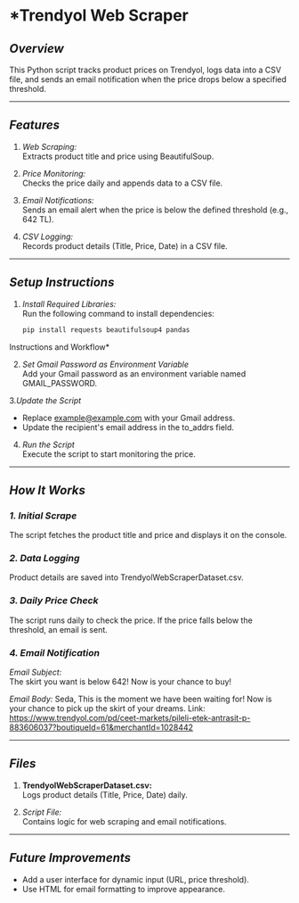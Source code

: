 # *Trendyol Web Scraper

## *Overview*  
This Python script tracks product prices on Trendyol, logs data into a CSV file, and sends an email notification when the price drops below a specified threshold.

---

## *Features*
1. *Web Scraping:*  
   Extracts product title and price using BeautifulSoup.

2. *Price Monitoring:*  
   Checks the price daily and appends data to a CSV file.

3. *Email Notifications:*  
   Sends an email alert when the price is below the defined threshold (e.g., 642 TL).

4. *CSV Logging:*  
   Records product details (Title, Price, Date) in a CSV file.

---

## *Setup Instructions*

1. *Install Required Libraries:*  
   Run the following command to install dependencies:  
   ```bash
   pip install requests beautifulsoup4 pandas
   
Instructions and Workflow*

2. *Set Gmail Password as Environment Variable*  
Add your Gmail password as an environment variable named GMAIL_PASSWORD.  
 
3.*Update the Script*  
- Replace example@example.com with your Gmail address.  
- Update the recipient's email address in the to_addrs field.

4. *Run the Script*  
Execute the script to start monitoring the price.

---

## *How It Works*

### *1. Initial Scrape*  
The script fetches the product title and price and displays it on the console. 

### *2. Data Logging*  
Product details are saved into TrendyolWebScraperDataset.csv.

### *3. Daily Price Check*  
The script runs daily to check the price. If the price falls below the threshold, an email is sent.

### *4. Email Notification*  

*Email Subject:*  
The skirt you want is below 642! Now is your chance to buy!  

*Email Body:*
Seda, This is the moment we have been waiting for! Now is your chance to pick up the skirt of your dreams. Link: https://www.trendyol.com/pd/ceet-markets/pileli-etek-antrasit-p-883606037?boutiqueId=61&merchantId=1028442 

---

## *Files*

1. **TrendyolWebScraperDataset.csv:**  
   Logs product details (Title, Price, Date) daily.

2. *Script File:*  
   Contains logic for web scraping and email notifications.

---

## *Future Improvements*

- Add a user interface for dynamic input (URL, price threshold).  
- Use HTML for email formatting to improve appearance.
